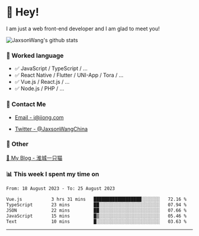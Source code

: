 # 👋 Hey!

I am just a web front-end developer and I am glad to meet you!

![JaxsonWang's github stats](https://github-readme-stats.vercel.app/api?username=JaxsonWang&&show_icons=true&&title_color=1abc9c&&icon_color=1abc9c)


### 📝 Worked language

- ✅ JavaScript / TypeScript / ...
- ✅ React Native / Flutter / UNI-App / Tora / ...
- ✅ Vue.js / React.js / ...
- ✅ Node.js / PHP / ...

### 📮 Contact Me

- [Email - i@iiong.com](mailto:i@iiong.com)

- [Twitter - @JaxsonWangChina](https://twitter.com/JaxsonWangChina)

### 🤪 Other

[📌 My Blog - 淮城一只猫](https://iiong.com)

### 📊 This week I spent my time on

<!--START_SECTION:waka-->

```txt
From: 18 August 2023 - To: 25 August 2023

Vue.js           3 hrs 31 mins   ██████████████████░░░░░░░   72.16 %
TypeScript       23 mins         ██░░░░░░░░░░░░░░░░░░░░░░░   07.94 %
JSON             22 mins         ██░░░░░░░░░░░░░░░░░░░░░░░   07.66 %
JavaScript       15 mins         █▒░░░░░░░░░░░░░░░░░░░░░░░   05.46 %
Text             10 mins         █░░░░░░░░░░░░░░░░░░░░░░░░   03.63 %
```

<!--END_SECTION:waka-->

---
